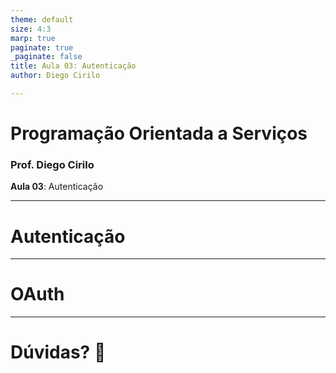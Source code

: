 ```yaml
---
theme: default
size: 4:3
marp: true
paginate: true
_paginate: false
title: Aula 03: Autenticação
author: Diego Cirilo

---
```

<style>
img {
  display: block;
  margin: 0 auto;
}
</style>

# <!-- fit --> Programação Orientada a Serviços

### Prof. Diego Cirilo

**Aula 03**: Autenticação

---
# Autenticação
---
# OAuth
---

# <!--fit--> Dúvidas? 🤔
